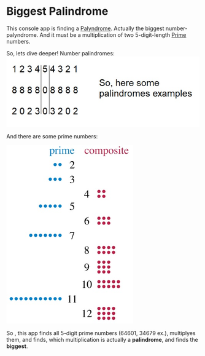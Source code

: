 # Biggest Palindrome

This console app is finding a [Palyndrome](https://en.wikipedia.org/wiki/Palindrome). Actually the biggest
number-palyndrome. And it must be a multiplication of two 5-digit-length [Prime](https://en.wikipedia.org/wiki/Prime_number) numbers.

So, lets dive deeper!
Number palindromes: 
![palindromes](https://github.com/chocolatapie/Biggest-Palindrome/blob/master/Palindrome.jpg)

And there are some prime numbers:

![primes](https://github.com/chocolatapie/Biggest-Palindrome/blob/master/primes.jpg)

So , this app finds all 5-digit prime numbers (64601, 34679 ex.), multiplyes them, and finds, which multiplication is actually a **palindrome**,
and finds the **biggest**.
